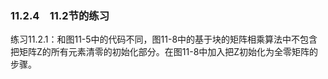 ### 11.2.4　11.2节的练习

练习11.2.1：和图11-5中的代码不同，图11-8中的基于块的矩阵相乘算法中不包含把矩阵Z的所有元素清零的初始化部分。在图11-8中加入把Z初始化为全零矩阵的步骤。